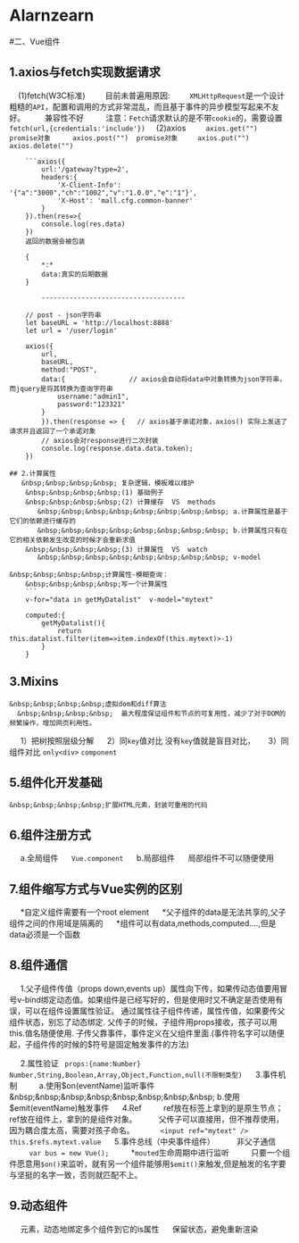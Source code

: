 # Alarnzearn

#二、Vue组件
## 1.axios与fetch实现数据请求
&nbsp;&nbsp;&nbsp;&nbsp;(1)fetch(W3C标准)
&nbsp;&nbsp;&nbsp;&nbsp;&nbsp;&nbsp;&nbsp;&nbsp;目前未普遍用原因:
&nbsp;&nbsp;&nbsp;&nbsp;&nbsp;&nbsp;&nbsp;&nbsp;`XMLHttpRequest`是一个设计粗糙的`API`，配置和调用的方式非常混乱，而且基于事件的异步模型写起来不友好。
&nbsp;&nbsp;&nbsp;&nbsp;&nbsp;&nbsp;&nbsp;&nbsp;兼容性不好
&nbsp;&nbsp;&nbsp;&nbsp;&nbsp;&nbsp;&nbsp;&nbsp; 注意：`Fetch`请求默认的是不带`cookie`的，需要设置`fetch(url,{credentials:'include'})`
&nbsp;&nbsp;&nbsp;&nbsp;(2)axios
&nbsp;&nbsp;&nbsp;&nbsp;&nbsp;&nbsp;&nbsp;&nbsp;`axios.get("")  promise对象`
&nbsp;&nbsp;&nbsp;&nbsp;&nbsp;&nbsp;&nbsp;&nbsp; `axios.post("")  promise对象`
&nbsp;&nbsp;&nbsp;&nbsp;&nbsp;&nbsp;&nbsp;&nbsp;`axios.put("")`
&nbsp;&nbsp;&nbsp;&nbsp;&nbsp;&nbsp;&nbsp;&nbsp;` axios.delete("")`

        ```axios({
            url:'/gateway?type=2',
            headers:{
                'X-Client-Info': '{"a":"3000","ch":"1002","v":"1.0.0","e":"1"}',
                'X-Host': 'mall.cfg.common-banner'
            }
        }).then(res=>{
            console.log(res.data)
        })
        返回的数据会被包装

        {
            *:*
            data:真实的后期数据
        }
```
        ------------------------------------
  ```      
        // post - json字符串
        let baseURL = 'http://localhost:8888'
        let url = '/user/login'
        
        axios({
            url,
            baseURL,
            method:"POST",
            data:{                // axios会自动将data中对象转换为json字符串，而jquery是将其转换为查询字符串
                username:"admin1",
                password:"123321"
            }
            }).then(response => {   // axios基于承诺对象，axios() 实际上发送了请求并且返回了一个承诺对象
            // axios会对response进行二次封装
            console.log(response.data.data.token);
        })
```
## 2.计算属性
   &nbsp;&nbsp;&nbsp;&nbsp; 复杂逻辑，模板难以维护
    &nbsp;&nbsp;&nbsp;&nbsp;(1) 基础例子
    &nbsp;&nbsp;&nbsp;&nbsp;(2) 计算缓存  VS  methods
       &nbsp;&nbsp;&nbsp;&nbsp;&nbsp;&nbsp;&nbsp;&nbsp; a.计算属性是基于它们的依赖进行缓存的
       &nbsp;&nbsp;&nbsp;&nbsp;&nbsp;&nbsp;&nbsp;&nbsp; b.计算属性只有在它的相关依赖发生改变的时候才会重新求值
    &nbsp;&nbsp;&nbsp;&nbsp;(3) 计算属性  VS  watch
       &nbsp;&nbsp;&nbsp;&nbsp;&nbsp;&nbsp;&nbsp;&nbsp; v-model

&nbsp;&nbsp;&nbsp;&nbsp;计算属性-模糊查询：
    &nbsp;&nbsp;&nbsp;&nbsp;写一个计算属性
    ```
    v-for="data in getMyDatalist"  v-model="mytext"

    computed:{
        getMyDatalist(){
            return this.datalist.filter(item=>item.indexOf(this.mytext)>-1)
        }
    }
```
## 3.Mixins
    &nbsp;&nbsp;&nbsp;&nbsp;虚拟dom和diff算法
      &nbsp;&nbsp;&nbsp;&nbsp;  最大程度保证组件和节点的可复用性，减少了对于DOM的频繁操作，增加网页利用性。
   &nbsp;&nbsp;&nbsp;&nbsp; 1）把树按照层级分解
   &nbsp;&nbsp;&nbsp;&nbsp; 2）同`key`值对比  没有`key`值就是盲目对比，
   &nbsp;&nbsp;&nbsp;&nbsp; 3）同组件对比
       ` only<div> `      `component`

## 5.组件化开发基础
    &nbsp;&nbsp;&nbsp;&nbsp;扩展HTML元素，封装可重用的代码

## 6.组件注册方式
   &nbsp;&nbsp;&nbsp;&nbsp; a.全局组件
    &nbsp;&nbsp;&nbsp;&nbsp;    `Vue.component`
&nbsp;&nbsp;&nbsp;&nbsp;    b.局部组件
&nbsp;&nbsp;&nbsp;&nbsp;        局部组件不可以随便使用

## 7.组件缩写方式与Vue实例的区别
 &nbsp;&nbsp;&nbsp;&nbsp;   *自定义组件需要有一个root element
&nbsp;&nbsp;&nbsp;&nbsp;  *父子组件的data是无法共享的,父子组件之间的作用域是隔离的
&nbsp;&nbsp;&nbsp;&nbsp;    *组件可以有data,methods,computed....,但是data必须是一个函数

## 8.组件通信
   &nbsp;&nbsp;&nbsp;&nbsp; 1.父子组件传值（props down,events up）属性向下传，如果传动态值要用冒号v-bind绑定动态值。如果组件是已经写好的，但是使用时又不确定是否使用有误，可以在组件设置属性验证。
        通过属性往子组件传递，属性传值，如果要传父组件状态，别忘了动态绑定. 父传子的时候，子组件用props接收，孩子可以用this.值名随便使用.
        子传父靠事件，事件定义在父组件里面.(事件符名字可以随便起，子组件传的时候的$符号是固定触发事件的方法)

   &nbsp;&nbsp;&nbsp;&nbsp; 2.属性验证
       ` props:{name:Number}`
       ` Number,String,Boolean,Array,Object,Function,null(不限制类型)`
   &nbsp;&nbsp;&nbsp;&nbsp; 3.事件机制
&nbsp;&nbsp;&nbsp;&nbsp;&nbsp;&nbsp;&nbsp;&nbsp;       a.使用$on(eventName)监听事件
&nbsp;&nbsp;&nbsp;&nbsp;&nbsp;&nbsp;&nbsp;&nbsp;        b.使用$emit(eventName)触发事件
&nbsp;&nbsp;&nbsp;&nbsp;   4.Ref
&nbsp;&nbsp;&nbsp;&nbsp;&nbsp;&nbsp;&nbsp;&nbsp;        ref放在标签上拿到的是原生节点；ref放在组件上，拿到的是组件对象。
 &nbsp;&nbsp;&nbsp;&nbsp;&nbsp;&nbsp;&nbsp;&nbsp;       父传子可以直接用，但不推荐使用，因为耦合度太高，需要对孩子命名。
&nbsp;&nbsp;&nbsp;&nbsp;&nbsp;&nbsp;&nbsp;&nbsp;       ` <input ref="mytext" /> this.$refs.mytext.value`
&nbsp;&nbsp;&nbsp;&nbsp;    5.事件总线（中央事件组件）
&nbsp;&nbsp;&nbsp;&nbsp;&nbsp;&nbsp;&nbsp;&nbsp;        非父子通信
&nbsp;&nbsp;&nbsp;&nbsp;&nbsp;&nbsp;&nbsp;&nbsp;        `var bus = new Vue();`
&nbsp;&nbsp;&nbsp;&nbsp;&nbsp;&nbsp;&nbsp;&nbsp;        *`mouted`生命周期中进行监听
&nbsp;&nbsp;&nbsp;&nbsp;&nbsp;&nbsp;&nbsp;&nbsp;        只要一个组件愿意用`$on()`来监听，就有另一个组件能够用`$emit()`来触发,但是触发的名字要与坚挺的名字一致，否则就匹配不上。
        
## 9.动态组件
&nbsp;&nbsp;&nbsp;&nbsp;    <component>元素，动态地绑定多个组件到它的is属性
&nbsp;&nbsp;&nbsp;&nbsp;    <keep-alive>保留状态，避免重新渲染
